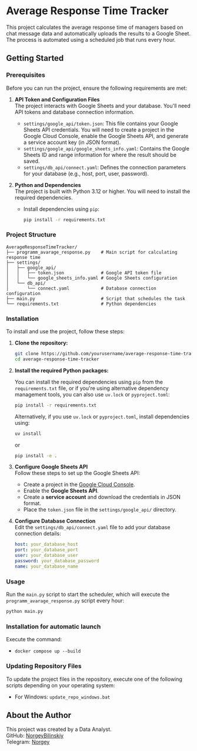 # Average Response Time Tracker

This project calculates the average response time of managers based on chat message data and automatically uploads the results to a Google Sheet. The process is automated using a scheduled job that runs every hour.

## Getting Started

### Prerequisites

Before you can run the project, ensure the following requirements are met:

1. **API Token and Configuration Files**  
   The project interacts with Google Sheets and your database. You'll need API tokens and database connection information.

   - `settings/google_api/token.json`: This file contains your Google Sheets API credentials. You will need to create a project in the Google Cloud Console, enable the Google Sheets API, and generate a service account key (in JSON format).
   - `settings/google_api/google_sheets_info.yaml`: Contains the Google Sheets ID and range information for where the result should be saved.
   - `settings/db_api/connect.yaml`: Defines the connection parameters for your database (e.g., host, port, user, password).

2. **Python and Dependencies**  
   The project is built with Python 3.12 or higher. You will need to install the required dependencies.

   - Install dependencies using `pip`:
     ```bash
     pip install -r requirements.txt
     ```

### Project Structure

```plaintext
AverageResponseTimeTracker/
├── programm_avarage_response.py    # Main script for calculating response time
├── settings/
│   ├── google_api/
│   │   ├── token.json              # Google API token file
│   │   └── google_sheets_info.yaml # Google Sheets configuration
│   └── db_api/
│       └── connect.yaml            # Database connection configuration
├── main.py                         # Script that schedules the task
└── requirements.txt                # Python dependencies
```

### Installation

To install and use the project, follow these steps:

1. **Clone the repository:**

    ```bash
    git clone https://github.com/yourusername/average-response-time-tracker.git
    cd average-response-time-tracker
    ```

2. **Install the required Python packages:**

   You can install the required dependencies using `pip` from the `requirements.txt` file, or if you're using alternative dependency management tools, you can also use `uv.lock` or `pyproject.toml`:

    ```bash
    pip install -r requirements.txt
    ```

   Alternatively, if you use `uv.lock` or `pyproject.toml`, install dependencies using:

    ```bash
    uv install
    ```

    or

    ```bash
    pip install -e .
    ```


3. **Configure Google Sheets API**  
   Follow these steps to set up the Google Sheets API:

   - Create a project in the [Google Cloud Console](https://console.developers.google.com/).
   - Enable the **Google Sheets API**.
   - Create a **service account** and download the credentials in JSON format.
   - Place the `token.json` file in the `settings/google_api/` directory.

4. **Configure Database Connection**  
   Edit the `settings/db_api/connect.yaml` file to add your database connection details:

    ```yaml
    host: your_database_host
    port: your_database_port
    user: your_database_user
    password: your_database_password
    name: your_database_name
    ```

### Usage

Run the `main.py` script to start the scheduler, which will execute the `programm_avarage_response.py` script every hour:

```bash
python main.py
```
### Installation for automatic launch
Execute the command:
- `docker compose up --build`

### Updating Repository Files
To update the project files in the repository, execute one of the following scripts depending on your operating system:

- For Windows: `update_repo_windows.bat`

## About the Author

This project was created by a Data Analyst.  
GitHub: [NorgeyBilinskiy](https://github.com/NorgeyBilinskiy)  
Telegram: [Norgey](https://t.me/Norgey)

